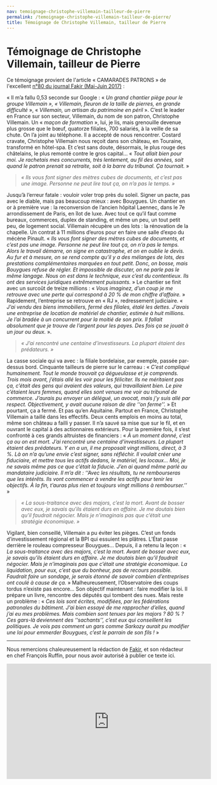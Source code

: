 ```yaml
---
nav: temoignage-christophe-villemain-tailleur-de-pierre
permalink: /temoignage-christophe-villemain-tailleur-de-pierre/
title: Témoignage de Christophe Villemain, tailleur de Pierre
---
```


# Témoignage de Christophe Villemain, tailleur de Pierre

Ce témoignage provient de l'article « CAMARADES PATRONS » de l'excellent [n°80 du journal Fakir (Mai-Juin 2017)](https://www.fakirpresse.info/+-80-en-kiosque-308-+) :

« Il m’a fallu 0,53 seconde sur Google : « _Un grand chantier piège pour le groupe Villemain », « Villemain, fleuron de la taille de pierres, en grande difficulté_ », « _Villemain, un artisan du patrimoine en péril_ ». C’est le leader en France sur son secteur, Villemain, du nom de son patron, Christophe Villemain. Un « _maçon de formation_ », lui, je lis, mais grenouille devenue plus grosse que le bœuf, quatorze filiales, 700 salariés, à la veille de sa chute. On l’a joint au téléphone. Il a accepté de nous rencontrer. Costard cravate, Christophe Villemain nous reçoit dans son château, en Touraine, transformé en hôtel-spa. Et c’est sans doute, désormais, le plus rouge des châtelains, le plus remonté contre le gros capital… « _Tout allait bien pour moi. Je rachetais mes concurrents, très lentement, au fil des années, soit quand le patron prenait sa retraite, soit à la barre du tribunal. Ça tournait._ »

> _« Ils vous font signer des mètres cubes de documents, et c’est pas une image. Personne ne peut lire tout ça, on n’a pas le temps. »_

Jusqu’à l’erreur fatale : vouloir voler trop près du soleil. Signer un pacte, pas avec le diable, mais pas beaucoup mieux : avec Bouygues. Un chantier en or à première vue : la reconversion de l’ancien hôpital Laennec, dans le 7e arrondissement de Paris, en îlot de luxe. Avec tout ce qu’il faut comme bureaux, commerces, duplex de standing, et même un peu, un tout petit peu, de logement social. Villemain récupère un des lots : la rénovation de la chapelle. Un contrat à 11 millions d’euros pour en faire une salle d’expo du mécène Pinault. « _Ils vous font signer des mètres cubes de documents, et c’est pas une image. Personne ne peut lire tout ça, on n’a pas le temps. Alors le travail démarre, on signe en catastrophe, et on en oublie le devis. Au fur et à mesure, on se rend compte qu’il y a des mélanges de lots, des prestations complémentaires marquées en tout petit. Donc, on bosse, mais Bouygues refuse de régler. Et impossible de discuter, on ne parle pas le même langage. Nous on est dans le technique, eux c’est du contentieux. Ils ont des services juridiques extrêmement puissants._ » Le chantier se finit avec un surcoût de treize millions : « _Vous imaginez, d’un coup je me retrouve avec une perte qui correspond à 20 % de mon chiffre d’affaire._ » Rapidement, l’entreprise se retrouve en « RJ », redressement judiciaire. « _J’ai vendu des biens immobiliers, fermé des filiales, étalé les dettes. J’avais une entreprise de location de matériel de chantier, estimée à huit millions. Je l’ai bradée à un concurrent pour la moitié de son prix. Il fallait absolument que je trouve de l’argent pour les payes. Des fois ça se jouait à un jour ou deux._ ».



> _« J’ai rencontré une centaine d’investisseurs. La plupart étaient des prédateurs. »_




La casse sociale qui va avec : la filiale bordelaise, par exemple, passée par-dessus bord. Cinquante tailleurs de pierre sur le carreau : « _C’est compliqué humainement. Tout le monde trouvait ça dégueulasse et je comprends. Trois mois avant, j’étais allé les voir pour les féliciter. Ils ne méritaient pas ça, c’était des gens qui avaient des valeurs, qui travaillaient bien. Le pire c’étaient leurs femmes, quand elles sont venues me voir au tribunal de commerce. J’aurais pu envoyer un délégué, un avocat, mais j’y suis allé par respect. Objectivement, y avait aucune raison de dire ‘‘on ferme’’._ » Et pourtant, ça a fermé. Et pas qu’en Aquitaine. Partout en France, Christophe Villemain a taillé dans les effectifs. Deux cents emplois en moins au total, même son château a failli y passer. Il n’a sauvé sa mise que sur le fil, et en ouvrant le capital à des actionnaires extérieurs. Pour la première fois, il s’est confronté à ces grands altruistes de financiers : « _À un moment donné, c’est ça ou on est mort. J’ai rencontré une centaine d’investisseurs. La plupart étaient des prédateurs. Y en a un, il me proposait vingt millions, direct, à 3 %. Là on n’a qu’une envie c’est signer, sans réfléchir. Il voulait créer une fiduciaire, et mettre tous les actifs dedans, le matériel, les locaux... Moi, je ne savais même pas ce que c’était la fiducie. J’en ai quand même parlé au mandataire judiciaire. Il m’a dit : ‘‘Avec les résultats, tu ne rembourseras que les intérêts. Ils vont commencer à vendre les actifs pour tenir les objectifs. À la fin, t’auras plus rien et toujours vingt millions à rembourser.’’_ »




> _« La sous-traitance avec des majors, c’est la mort. Avant de bosser avec eux, je savais qu’ils étaient durs en affaire. Je me doutais bien qu’il faudrait négocier. Mais je n’imaginais pas que c’était une stratégie économique. »_


Vigilant, bien conseillé, Villemain a pu éviter les pièges. C’est un fonds d’investissement régional et la BPI qui essuient les plâtres. L’État passe derrière le rouleau compresseur Bouygues... Depuis, il a retenu la leçon : « _La sous-traitance avec des majors, c’est la mort. Avant de bosser avec eux, je savais qu’ils étaient durs en affaire. Je me doutais bien qu’il faudrait négocier. Mais je n’imaginais pas que c’était une stratégie économique. La liquidation, pour eux, c’est que du bonheur, pas de recours possible. Faudrait faire un sondage, je serais étonné de savoir combien d’entreprises ont coulé à cause de ça._ » Malheureusement, l’Observatoire des coups tordus n’existe pas encore… Son objectif maintenant : faire modifier la loi. Il prépare un livre, rencontre des députés qui tombent des nues. Mais reste un problème : « _Ces lois sont écrites, modifiées, par les fédérations patronales du bâtiment. J’ai bien essayé de me rapprocher d’elles, quand j’ai eu mes problèmes. Mais combien sont tenues par les majors ? 80 % ? Ces gars-là deviennent des ‘‘sachants’’, c’est eux qui conseillent les politiques. Je vois pas comment un gars comme Sarkozy aurait pu modifier une loi pour emmerder Bouygues, c’est le parrain de son fils !_ »

***

Nous remercions chaleureusement la rédaction de [Fakir](https://www.fakirpresse.info/+-80-en-kiosque-308-+), et son rédacteur en chef François Ruffin, pour nous avoir autorisé à publier ce texte ici.


<iframe width="560" height="315" src="https://www.youtube.com/embed/TDsX0UlzQTA?ecver=1" frameborder="0" allowfullscreen></iframe>
